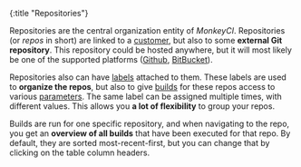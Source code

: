 {:title "Repositories"}

Repositories are the central organization entity of *MonkeyCI*.  Repositories
(or *repos* in short) are linked to a [customer](customers), but also to
some **external Git repository**.  This repository could be hosted anywhere, but
it will most likely be one of the supported platforms ([Github](https://github.com),
[BitBucket](https://bitbucket.org)).

Repositories also can have [labels](labels) attached to them.  These
labels are used to **organize the repos**, but also to give [builds](builds)
for these repos access to various [parameters](params).  The same label
can be assigned multiple times, with different values.  This allows you **a lot of
flexibility** to group your repos.

Builds are run for one specific repository, and when navigating to the repo, you
get an **overview of all builds** that have been executed for that repo.  By default,
they are sorted most-recent-first, but you can change that by clicking on the table
column headers.